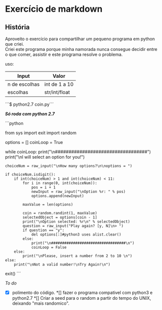 # Exercício de markdown

## História

Aproveito o exercício para compartilhar um pequeno programa em python que criei.  
Criei este programa porque minha namorada nunca consegue decidir entre o que comer, assistir e este programa resolve o problema.

uso:

|Input|Valor|
|-----|-----|
|n de escolhas|int de 1 a 10|
|escolhas|str/int/float|


´´´$ python2.7 coin.py´´´

__*Só roda com python 2.7*__

´´´python

from sys import exit
import random

options = []
coinLoop = True

while coinLoop:
	print("\n##################################")
	print("\nI will select an option for you!")
	
	choiceNum = raw_input("\nHow many options?\n\noptions = ")

	if choiceNum.isdigit():
		if int(choiceNum) > 1 and int(choiceNum) < 11:
			for i in range(0, int(choiceNum)):
				pos = i + 1
				newInput = raw_input("\nOption %r: " % pos)
				options.append(newInput)

			maxValue = len(options)

			coin = random.randint(1, maxValue)
			selectedObject = options[coin - 1]
			print("\nOption selected: %r\n" % selectedObject)	
			question = raw_input("Play again? [y, N]\n> ")
			if question == "y":
				del options[:]#python3 uses alist.clear()
			else:
				print("\n##################################\n")
				coinLoop = False
		else:
			print("\nPlease, insert a number from 2 to 10 \n")
	else:
		print("\nNot a valid number!\nTry Again!\n")
exit()
´´´
 
*To do*

*[x] polimento do código.
*[] fazer o programa compativel com python3 e python2.7
*[] Criar a seed para o random a partir do tempo do UNIX, deixando "mais randomico".
